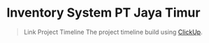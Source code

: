 # Inventory System PT Jaya Timur
> Link Project Timeline
The project timeline build using [ClickUp](https://app.clickup.com/).
